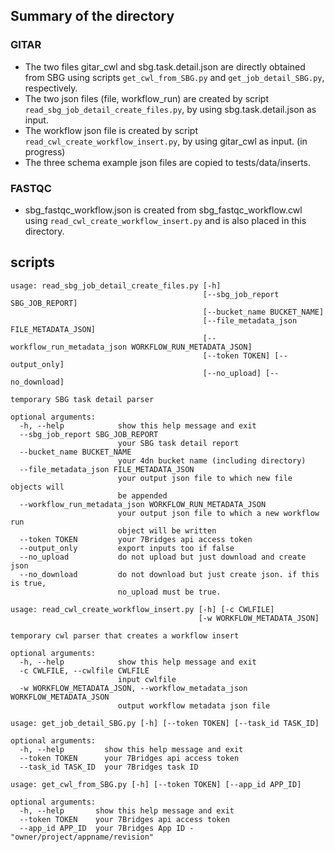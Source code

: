 ## Summary of the directory
### GITAR
* The two files gitar_cwl and sbg.task.detail.json are directly obtained from SBG using scripts `get_cwl_from_SBG.py` and `get_job_detail_SBG.py`, respectively.
* The two json files (file, workflow_run) are created by script `read_sbg_job_detail_create_files.py`, by using sbg.task.detail.json as input. 
* The workflow json file is created by script `read_cwl_create_workflow_insert.py`, by using gitar_cwl as input. (in progress)
* The three schema example json files are copied to tests/data/inserts.


### FASTQC
* sbg_fastqc_workflow.json is created from sbg_fastqc_workflow.cwl using `read_cwl_create_workflow_insert.py` and is also placed in this directory.



## scripts
```
usage: read_sbg_job_detail_create_files.py [-h]
                                           [--sbg_job_report SBG_JOB_REPORT]
                                           [--bucket_name BUCKET_NAME]
                                           [--file_metadata_json FILE_METADATA_JSON]
                                           [--workflow_run_metadata_json WORKFLOW_RUN_METADATA_JSON]
                                           [--token TOKEN] [--output_only]
                                           [--no_upload] [--no_download]

temporary SBG task detail parser

optional arguments:
  -h, --help            show this help message and exit
  --sbg_job_report SBG_JOB_REPORT
                        your SBG task detail report
  --bucket_name BUCKET_NAME
                        your 4dn bucket name (including directory)
  --file_metadata_json FILE_METADATA_JSON
                        your output json file to which new file objects will
                        be appended
  --workflow_run_metadata_json WORKFLOW_RUN_METADATA_JSON
                        your output json file to which a new workflow run
                        object will be written
  --token TOKEN         your 7Bridges api access token
  --output_only         export inputs too if false
  --no_upload           do not upload but just download and create json
  --no_download         do not download but just create json. if this is true,
                        no_upload must be true.
```

```
usage: read_cwl_create_workflow_insert.py [-h] [-c CWLFILE]
                                          [-w WORKFLOW_METADATA_JSON]

temporary cwl parser that creates a workflow insert

optional arguments:
  -h, --help            show this help message and exit
  -c CWLFILE, --cwlfile CWLFILE
                        input cwlfile
  -w WORKFLOW_METADATA_JSON, --workflow_metadata_json WORKFLOW_METADATA_JSON
                        output workflow metadata json file
```

```
usage: get_job_detail_SBG.py [-h] [--token TOKEN] [--task_id TASK_ID]

optional arguments:
  -h, --help         show this help message and exit
  --token TOKEN      your 7Bridges api access token
  --task_id TASK_ID  your 7Bridges task ID
```

```
usage: get_cwl_from_SBG.py [-h] [--token TOKEN] [--app_id APP_ID]

optional arguments:
  -h, --help       show this help message and exit
  --token TOKEN    your 7Bridges api access token
  --app_id APP_ID  your 7Bridges App ID - "owner/project/appname/revision"
```

